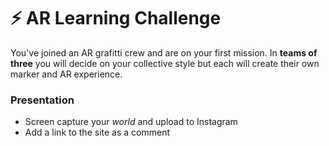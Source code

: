# ⚡ AR Learning Challenge

You've  joined an AR grafitti crew and are on your first mission. In **teams of three** you will decide on your collective style but each will create their own marker and AR experience.

### Presentation

* Screen capture your _world_ and upload to Instagram
* Add a link to the site as a comment

